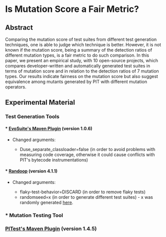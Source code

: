 # Is Mutation Score a Fair Metric?

## Abstract

Comparing the mutation score of test suites from different test generation techniques, one is able to judge which technique is better. However, it is not known if the mutation score, being a summary of the detection ratios of different mutation types, is a fair metric to do such comparison. In this paper, we present an empirical study, with 10 open-source projects, which compares developer-written and automatically generated test suites in terms of mutation score and in relation to the detection ratios of 7 mutation types. Our results indicate fairness on the mutation score but also suggest equivalence among mutants generated by PIT with different mutation operators.

## Experimental Material

### Test Generation Tools

#### * [EvoSuite's Maven Plugin](http://www.evosuite.org/documentation/maven-plugin/) (version 1.0.6)

* Changed arguments:

   * Duse_separate_classloader=false (in order to avoid problems with measuring code coverage, otherwise it could cause conflicts with PIT's bytecode instrumentations)

#### * [Randoop](https://randoop.github.io/randoop/manual/index.html#getting_randoop) (version 4.1.1)

* Changed arguments:

   * flaky-test-behavior=DISCARD (in order to remove flaky tests)
   * randomseed=x (in order to generate different test suites) - x was randomly generated [here](https://www.random.org/integers/).

### * Mutation Testing Tool

### [PITest's Maven Plugin](http://pitest.org/quickstart/maven/) (version 1.4.5)
